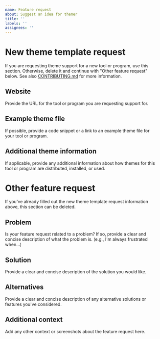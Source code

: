 ```yaml
---
name: Feature request
about: Suggest an idea for themer
title: ''
labels: ''
assignees: ''
---
```


# New theme template request

If you are requesting theme support for a new tool or program, use this section. Otherwise, delete it and continue with "Other feature request" below. See also [CONTRIBUTING.md](https://github.com/mjswensen/themer/blob/master/.github/CONTRIBUTING.md) for more information.

## Website

Provide the URL for the tool or program you are requesting support for.

## Example theme file

If possible, provide a code snippet or a link to an example theme file for your tool or program.

## Additional theme information

If applicable, provide any additional information about how themes for this tool or program are distributed, installed, or used.

# Other feature request

If you've already filled out the new theme template request information above, this section can be deleted.

## Problem

Is your feature request related to a problem? If so, provide a clear and concise description of what the problem is. (e.g., I'm always frustrated when...)

## Solution

Provide a clear and concise description of the solution you would like.

## Alternatives

Provide a clear and concise description of any alternative solutions or features you've considered.

## Additional context

Add any other context or screenshots about the feature request here.
